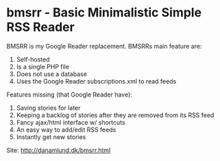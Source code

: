 bmsrr - Basic Minimalistic Simple RSS Reader
=====

BMSRR is my Google Reader replacement. BMSRRs main feature are:
 1. Self-hosted
 2. Is a single PHP file
 3. Does not use a database
 4. Uses the Google Reader subscriptions.xml to read feeds

Features missing (that Google Reader have):
 1. Saving stories for later
 2. Keeping a backlog of stories after they are removed from its RSS
    feed
 3. Fancy ajax/html interface w/ shortcuts
 4. An easy way to add/edit RSS feeds
 5. Instantly get new stories

Site:
  http://danamlund.dk/bmsrr.html
